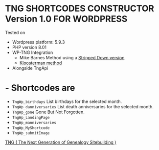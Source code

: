
# TNG SHORTCODES CONSTRUCTOR Version 1.0 FOR WORDPRESS

Tested on
- Wordpress platform: 5.9.3
- PHP version 8.01
- WP-TNG Integration
  - Mike Barnes Method using a [Stripped Down version]( https://github.com/upavadi/TngPluginStripped/blob/master/tng.php) 
   - [Kloosterman method](https://www.kloosterman.be/info/tng-wp-avada/)
- Alongside TngApi 


# - Shortcodes are

- `TngWp_birthdays` List birthdays for the selected month.
- `TngWp_danniversaries` List death anniversaries for the selected month.
- `TngWp_gone` Gone But Not Forgotten. 
- `TngWp_LandingPage`
- `TngWp_manniversaries`
- `TngWp_MyShortcode`
- `TngWp_submitImage`


[TNG ( The Next Generation of Genealogy Sitebuilding )](http://www.tngsitebuilding.com/) 




